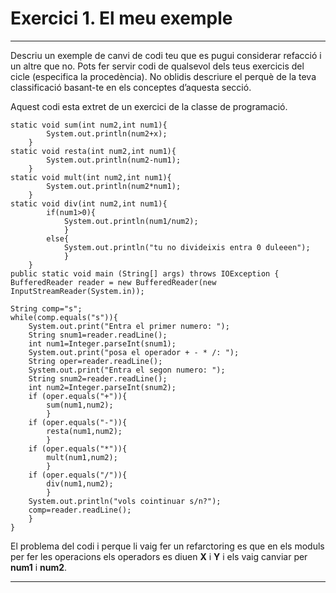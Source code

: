 # Exercici 1. El meu exemple
_________________________________________________________________

Descriu un exemple de canvi de codi teu que es pugui considerar refacció i un altre que no. Pots fer servir codi de qualsevol dels teus exercicis del cicle (especifica la procedència). No oblidis descriure el perquè de la teva classificació basant-te en els conceptes d’aquesta secció.


Aquest codi esta extret de un exercici de la classe de programació.

    static void sum(int num2,int num1){
            System.out.println(num2+x);
        }
    static void resta(int num2,int num1){
            System.out.println(num2-num1);
        }
    static void mult(int num2,int num1){
            System.out.println(num2*num1);
        }
    static void div(int num2,int num1){
            if(num1>0){
                System.out.println(num1/num2);
                }
            else{
                System.out.println("tu no divideixis entra 0 duleeen");
                }
        }
    public static void main (String[] args) throws IOException {
    BufferedReader reader = new BufferedReader(new InputStreamReader(System.in));

    String comp="s";
    while(comp.equals("s")){
        System.out.print("Entra el primer numero: ");
        String snum1=reader.readLine();
        int num1=Integer.parseInt(snum1);
        System.out.print("posa el operador + - * /: ");
        String oper=reader.readLine();
        System.out.print("Entra el segon numero: ");
        String snum2=reader.readLine();
        int num2=Integer.parseInt(snum2);
        if (oper.equals("+")){
            sum(num1,num2);
            }
        if (oper.equals("-")){
            resta(num1,num2);
            }
        if (oper.equals("*")){
            mult(num1,num2);
            }
        if (oper.equals("/")){
            div(num1,num2);
            }
        System.out.println("vols cointinuar s/n?");
        comp=reader.readLine();
        }
    }

El problema del codi i perque li vaig fer un refarctoring es que en els moduls per fer les operacions els operadors es diuen **X** i **Y** i els vaig canviar per **num1** i **num2**.

* * *







